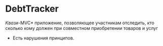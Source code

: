 # DebtTracker
<i>Квази</i>-MVC* приложение, позволяющее участникам отследить, кто сколько кому должен при совместном приобретении товаров и услуг <br>
* Есть нарушения принципов.
